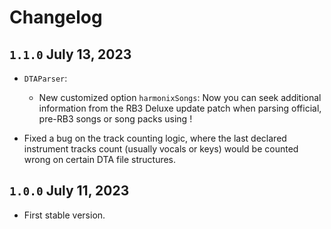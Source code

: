 # Changelog

## `1.1.0` July 13, 2023
- `DTAParser`:
    - New customized option `harmonixSongs`: Now you can seek additional information from the RB3 Deluxe update patch when parsing official, pre-RB3 songs or song packs using !

- Fixed a bug on the track counting logic, where the last declared instrument tracks count (usually vocals or keys) would be counted wrong on certain DTA file structures.

## `1.0.0` July 11, 2023
- First stable version.